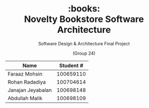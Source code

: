 <h1 align="center">
     <div align="center">
          :books:
     </div>
     Novelty Bookstore Software Architecture
</h1>

<p align="center">
  Software Design & Architecture Final Project
</p>
<p align="center">
     (Group 24)
</p>

| Name  | Student # |
| ------------- | ------------- |
| Faraaz Mohsin  | 100659110  |
| Rohan Radadiya  | 100704614  |
| Janajan Jeyabalan  | 100698148  |
| Abdullah Malik  | 100698109  |
